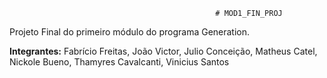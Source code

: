                                                   # MOD1_FIN_PROJ
Projeto Final do primeiro módulo do programa Generation.

**Integrantes:** Fabrício Freitas, João Victor, Julio Conceição, Matheus Catel, Nickole Bueno, Thamyres Cavalcanti, Vinicius Santos


